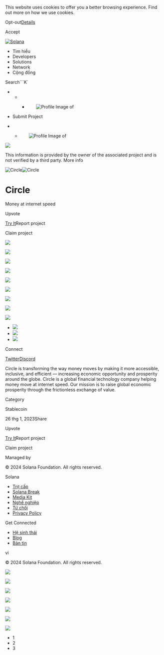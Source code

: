This website uses cookies to offer you a better browsing experience. Find out
more on how we use cookies.

Opt-out[Details](/vi/privacy-policy#collection-of-information)

Accept

[![Solana](/_next/static/media/logotype.e4df684f.svg)](/vi)

  * Tìm hiểu
  * Developers
  * Solutions
  * Network
  * Cộng đồng 

Search```K`

  *   *   * ![](data:image/svg+xml,%3csvg%20xmlns=%27http://www.w3.org/2000/svg%27%20version=%271.1%27%20width=%2728%27%20height=%2728%27/%3e)![Profile Image of ](/_next/static/media/ecosystem_user.7ebb52fa.svg)

  * Submit Project
  *   * ![](data:image/svg+xml,%3csvg%20xmlns=%27http://www.w3.org/2000/svg%27%20version=%271.1%27%20width=%2728%27%20height=%2728%27/%3e)![Profile Image of ](/_next/static/media/ecosystem_user.7ebb52fa.svg)

![](/_next/image?url=%2F_next%2Fstatic%2Fmedia%2Fhero.631479cd.png&w=3840&q=75)

This information is provided by the owner of the associated project and is not
verified by a third party. More info

![Circle](/_next/image?url=%2Fapi%2Fprojectimg%2Fclddl20hi0006mg08a3ppqmsi%3Ftype%3DLOGO&w=3840&q=75)![Circle](/_next/image?url=%2Fapi%2Fprojectimg%2Fclddl20hi0006mg08a3ppqmsi%3Ftype%3DLOGO&w=3840&q=75)

# Circle

Money at internet speed

Upvote

[Try It](https://www.circle.com/en/)Report project

Claim project

![](/api/projectimg/clddl20hi0006mg08a3ppqmsi?type=IMG&number=0)

![](/api/projectimg/clddl20hi0006mg08a3ppqmsi?type=IMG&number=1)

![](/api/projectimg/clddl20hi0006mg08a3ppqmsi?type=IMG&number=2)

![](/api/projectimg/clddl20hi0006mg08a3ppqmsi?type=IMG&number=0)

![](/api/projectimg/clddl20hi0006mg08a3ppqmsi?type=IMG&number=1)

![](/api/projectimg/clddl20hi0006mg08a3ppqmsi?type=IMG&number=2)

![](/api/projectimg/clddl20hi0006mg08a3ppqmsi?type=IMG&number=0)

![](/api/projectimg/clddl20hi0006mg08a3ppqmsi?type=IMG&number=1)

![](/api/projectimg/clddl20hi0006mg08a3ppqmsi?type=IMG&number=2)

  * ![](/_next/image?url=%2Fapi%2Fprojectimg%2Fclddl20hi0006mg08a3ppqmsi%3Ftype%3DIMG%26number%3D0&w=3840&q=75)
  * ![](/_next/image?url=%2Fapi%2Fprojectimg%2Fclddl20hi0006mg08a3ppqmsi%3Ftype%3DIMG%26number%3D1&w=3840&q=75)
  * ![](/_next/image?url=%2Fapi%2Fprojectimg%2Fclddl20hi0006mg08a3ppqmsi%3Ftype%3DIMG%26number%3D2&w=3840&q=75)

Connect

[Twitter](https://twitter.com/circle)[Discord](https://discord.com/invite/buildoncircle)

Circle is transforming the way money moves by making it more accessible,
inclusive, and efficient — increasing economic opportunity and prosperity
around the globe. Circle is a global financial technology company helping
money move at internet speed. Our mission is to raise global economic
prosperity through the frictionless exchange of value.

Category

Stablecoin

26 thg 1, 2023Share

Upvote

[Try It](https://www.circle.com/en/)Report project

Claim project

Managed by

[](/vi)

[](/youtube)[](/twitter)[](/discord)[](/reddit)[](/github)[](/telegram)

© 2024 Solana Foundation. All rights reserved.

Solana

  * [Trợ cấp](https://solana.org/grants)
  * [Solana Break](https://break.solana.com/)
  * [Media Kit](/vi/branding)
  * [Nghề nghiệp ](https://jobs.solana.com/)
  * [Từ chối](/vi/tos)
  * [Privacy Policy](/vi/privacy-policy)

Get Connected

  * [Hệ sinh thái](/vi/ecosystem)
  * [Blog](/vi/news)
  * [Bản tin](/vi/newsletter)

vi

© 2024 Solana Foundation. All rights reserved.

![](/api/projectimg/clddl20hi0006mg08a3ppqmsi?type=IMG&number=2)

![](/api/projectimg/clddl20hi0006mg08a3ppqmsi?type=IMG&number=0)

![](/api/projectimg/clddl20hi0006mg08a3ppqmsi?type=IMG&number=1)

![](/api/projectimg/clddl20hi0006mg08a3ppqmsi?type=IMG&number=2)

![](/api/projectimg/clddl20hi0006mg08a3ppqmsi?type=IMG&number=0)

![](/api/projectimg/clddl20hi0006mg08a3ppqmsi?type=IMG&number=1)

![](/api/projectimg/clddl20hi0006mg08a3ppqmsi?type=IMG&number=2)

  * 1
  * 2
  * 3

